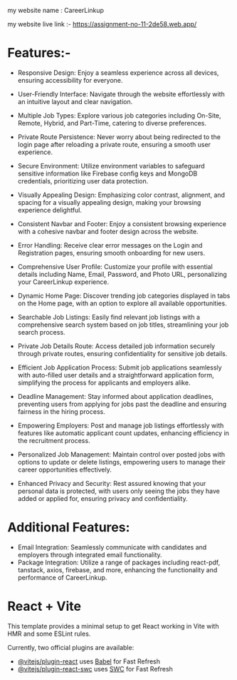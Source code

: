 my website name : CareerLinkup

my website  live link :- https://assignment-no-11-2de58.web.app/


# Features:-

- Responsive Design: Enjoy a seamless experience across all devices, ensuring accessibility for everyone.

- User-Friendly Interface: Navigate through the website effortlessly with an intuitive layout and clear navigation.

- Multiple Job Types: Explore various job categories including On-Site, Remote, Hybrid, and Part-Time, catering to diverse preferences.

- Private Route Persistence: Never worry about being redirected to the login page after reloading a private route, ensuring a smooth user experience.

- Secure Environment: Utilize environment variables to safeguard sensitive information like Firebase config keys and MongoDB credentials, prioritizing user data protection.

- Visually Appealing Design: Emphasizing color contrast, alignment, and spacing for a visually appealing design, making your browsing experience delightful.


- Consistent Navbar and Footer: Enjoy a consistent browsing experience with a cohesive navbar and footer design across the website.

- Error Handling: Receive clear error messages on the Login and Registration pages, ensuring smooth onboarding for new users.

- Comprehensive User Profile: Customize your profile with essential details including Name, Email, Password, and Photo URL, personalizing your CareerLinkup experience.

- Dynamic Home Page: Discover trending job categories displayed in tabs on the Home page, with an option to explore all available opportunities.


- Searchable Job Listings: Easily find relevant job listings with a comprehensive search system based on job titles, streamlining your job search process.

- Private Job Details Route: Access detailed job information securely through private routes, ensuring confidentiality for sensitive job details.
 
- Efficient Job Application Process: Submit job applications seamlessly with auto-filled user details and a straightforward application form, simplifying the process for applicants and employers alike.

- Deadline Management: Stay informed about application deadlines, preventing users from applying for jobs past the deadline and ensuring fairness in the hiring process.

- Empowering Employers: Post and manage job listings effortlessly with features like automatic applicant count updates, enhancing efficiency in the recruitment process.

- Personalized Job Management: Maintain control over posted jobs with options to update or delete listings, empowering users to manage their career opportunities effectively.

- Enhanced Privacy and Security: Rest assured knowing that your personal data is protected, with users only seeing the jobs they have added or applied for, ensuring privacy and confidentiality.




# Additional Features:
- Email Integration: Seamlessly communicate with candidates and employers through integrated email functionality.
- Package Integration: Utilize a range of packages including react-pdf, tanstack, axios, firebase, and more, enhancing the functionality and performance of CareerLinkup.








# React + Vite

This template provides a minimal setup to get React working in Vite with HMR and some ESLint rules.

Currently, two official plugins are available:

- [@vitejs/plugin-react](https://github.com/vitejs/vite-plugin-react/blob/main/packages/plugin-react/README.md) uses [Babel](https://babeljs.io/) for Fast Refresh
- [@vitejs/plugin-react-swc](https://github.com/vitejs/vite-plugin-react-swc) uses [SWC](https://swc.rs/) for Fast Refresh

